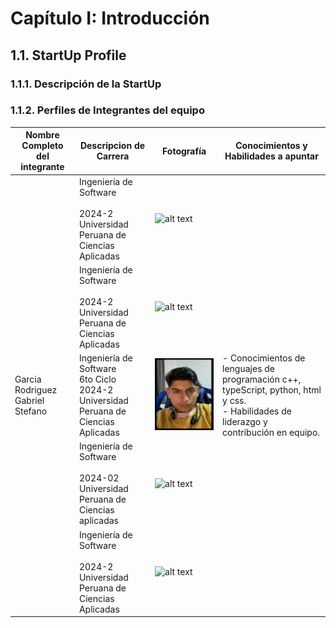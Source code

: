 # Capítulo I: Introducción

## 1.1. StartUp Profile

### 1.1.1. Descripción de la StartUp



### 1.1.2. Perfiles de Integrantes del equipo

| Nombre Completo del integrante       | Descripcion de Carrera                                                                           | Fotografía                                      | Conocimientos y Habilidades a apuntar                                                                                                                                                                                                                                               |
| ------------------------------------ | ------------------------------------------------------------------------------------------------ | ----------------------------------------------- | ----------------------------------------------------------------------------------------------------------------------------------------------------------------------------------------------------------------------------------------------------------------------------------- |
|       | Ingeniería de Software<br> <br>2024-2<br>Universidad Peruana de Ciencias Aplicadas      | ![alt text](../assets/img/) |   |
|      | Ingeniería de Software<br> <br>2024-2<br>Universidad Peruana de Ciencias Aplicadas      | ![alt text](../assets/img/)  |  |
| Garcia Rodriguez Gabriel Stefano     | Ingeniería de Software<br> 6to Ciclo<br>2024-2<br>Universidad Peruana de Ciencias Aplicadas      | ![Gabriel García](../assets/img/Gabo.png)   | - Conocimientos de lenguajes de programación c++, typeScript, python, html y css.<br>- Habilidades de liderazgo y contribución en equipo.                                                                                                                                                       |
|  | Ingeniería de Software<br>  <br> 2024-02 <br> Universidad Peruana de Ciencias aplicadas | ![alt text](../assets/imgs/)  |  |
|   | Ingeniería de Software<br> <br>2024-2<br>Universidad Peruana de Ciencias Aplicadas      | ![alt text](../assets/img/) |  |